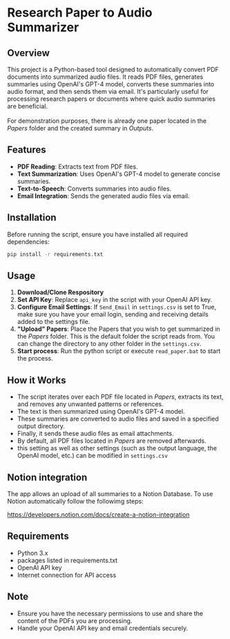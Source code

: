 # Research Paper to Audio Summarizer

## Overview
This project is a Python-based tool designed to automatically convert PDF documents into summarized audio files. It reads PDF files, generates summaries using OpenAI's GPT-4 model, converts these summaries into audio format, and then sends them via email. It's particularly useful for processing research papers or documents where quick audio summaries are beneficial.<br><br>For demonstration purposes, there is already one paper located in the *Papers* folder and the created summary in *Outputs*.

## Features
- **PDF Reading**: Extracts text from PDF files.
- **Text Summarization**: Uses OpenAI's GPT-4 model to generate concise summaries.
- **Text-to-Speech**: Converts summaries into audio files.
- **Email Integration**: Sends the generated audio files via email.

## Installation

Before running the script, ensure you have installed all required dependencies:

```bash
pip install -r requirements.txt
```

## Usage

1. **Download/Clone Respository**
2. **Set API Key**: Replace `api_key` in the script with your OpenAI API key.
3. **Configure Email Settings**: If `Send_Email` in `settings.csv` is set to True, make sure you have your email login, sending and receiving details added to the settings file.
4. **"Upload" Papers**: Place the Papers that you wish to get summarized in the *Papers* folder. This is the default folder the script reads from. You can change the directory to any other folder in the `settings.csv`.
5. **Start process**: Run the python script or execute `read_paper.bat` to start the process.


## How it Works

- The script iterates over each PDF file located in *Papers*, extracts its text, and removes any unwanted patterns or references.
- The text is then summarized using OpenAI's GPT-4 model.
- These summaries are converted to audio files and saved in a specified output directory.
- Finally, it sends these audio files as email attachments.
- By default, all PDF files located in *Papers* are removed afterwards.
- this setting as well as other settings (such as the output language, the OpenAI model, etc.) can be modified in `settings.csv`

## Notion integration
The app allows an upload of all summaries to a Notion Database. To use Notion automatically follow the followimg steps:

https://developers.notion.com/docs/create-a-notion-integration

## Requirements

- Python 3.x
- packages listed in requirements.txt
- OpenAI API key
- Internet connection for API access

## Note

- Ensure you have the necessary permissions to use and share the content of the PDFs you are processing.
- Handle your OpenAI API key and email credentials securely.

